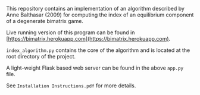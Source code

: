 This repository contains an implementation of an algorithm described by Anne Balthasar (2009) for computing the index of an equilibrium component of a degenerate bimatrix game.

Live running version of this program can be found in [https://bimatrix.herokuapp.com](https://bimatrix.herokuapp.com).

`index_algorithm.py` contains the core of the algorithm and is located at the root directory of the project.

A light-weight Flask based web server can be found in the above `app.py` file.

See `Installation Instructions.pdf` for more details.


